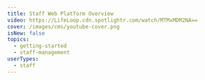 ```yaml
---
title: Staff Web Platform Overview
video: https://LifeLoop.cdn.spotlightr.com/watch/MTMxMDM2NA==
cover: /images/cms/youtube-cover.png
isNew: false
topics:
  - getting-started
  - staff-management
userTypes:
  - staff
---
```

